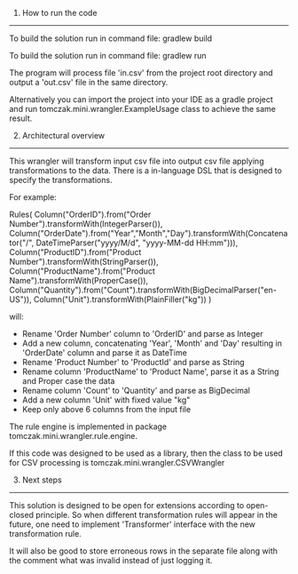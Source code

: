1. How to run the code
----------------------
To build the solution run in command file:
gradlew build

To build the solution run in command file:
gradlew run

The program will process file 'in.csv' from the project root directory and output a 'out.csv' file in the same directory.

Alternatively you can import the project into your IDE as a gradle project and run tomczak.mini.wrangler.ExampleUsage
class to achieve the same result.


2. Architectural overview
-------------------------
This wrangler will transform input csv file into output csv file applying transformations to the data.
There is a in-language DSL that is designed to specify the transformations.

For example:

Rules(
	Column("OrderID").from("Order Number").transformWith(IntegerParser()),
	Column("OrderDate").from("Year","Month","Day").transformWith(Concatenator("/", DateTimeParser("yyyy/M/d", "yyyy-MM-dd HH:mm"))),
	Column("ProductID").from("Product Number").transformWith(StringParser()),
	Column("ProductName").from("Product Name").transformWith(ProperCase()),
	Column("Quantity").from("Count").transformWith(BigDecimalParser("en-US")),
	Column("Unit").transformWith(PlainFiller("kg"))
)

will:
- Rename 'Order Number' column to 'OrderID' and parse as Integer
- Add a new column, concatenating 'Year', 'Month' and 'Day' resulting in 'OrderDate' column and parse it as
  DateTime
- Rename 'Product Number' to 'ProductId' and parse as String
- Rename column 'ProductName' to 'Product Name', parse it as a String and Proper case the data
- Rename column 'Count' to 'Quantity' and parse as BigDecimal
- Add a new column 'Unit' with fixed value "kg"
- Keep only above 6 columns from the input file

The rule engine is implemented in package tomczak.mini.wrangler.rule.engine.

If this code was designed to be used as a library, then the class to be used for CSV processing is tomczak.mini.wrangler.CSVWrangler

3. Next steps
-------------
This solution is designed to be open for extensions according to open-closed principle.
So when different transformation rules will appear in the future, one need to implement 'Transformer' interface with the new transformation rule.

It will also be good to store erroneous rows in the separate file along with the comment what was invalid instead of just logging it.

